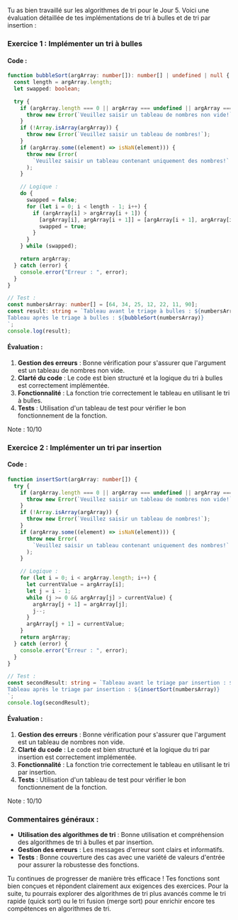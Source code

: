 Tu as bien travaillé sur les algorithmes de tri pour le Jour 5. Voici une évaluation détaillée de tes implémentations de tri à bulles et de tri par insertion :

### Exercice 1 : Implémenter un tri à bulles

#### Code :

```typescript
function bubbleSort(argArray: number[]): number[] | undefined | null {
  const length = argArray.length;
  let swapped: boolean;

  try {
    if (argArray.length === 0 || argArray === undefined || argArray === null) {
      throw new Error(`Veuillez saisir un tableau de nombres non vide!`);
    }
    if (!Array.isArray(argArray)) {
      throw new Error(`Veuillez saisir un tableau de nombres!`);
    }
    if (argArray.some((element) => isNaN(element))) {
      throw new Error(
        `Veuillez saisir un tableau contenant uniquement des nombres!`
      );
    }

    // Logique :
    do {
      swapped = false;
      for (let i = 0; i < length - 1; i++) {
        if (argArray[i] > argArray[i + 1]) {
          [argArray[i], argArray[i + 1]] = [argArray[i + 1], argArray[i]];
          swapped = true;
        }
      }
    } while (swapped);

    return argArray;
  } catch (error) {
    console.error("Erreur : ", error);
  }
}

// Test :
const numbersArray: number[] = [64, 34, 25, 12, 22, 11, 90];
const result: string = `Tableau avant le triage à bulles : ${numbersArray}
Tableau après le triage à bulles : ${bubbleSort(numbersArray)}
`;
console.log(result);
```

#### Évaluation :

1. **Gestion des erreurs** : Bonne vérification pour s'assurer que l'argument est un tableau de nombres non vide.
2. **Clarté du code** : Le code est bien structuré et la logique du tri à bulles est correctement implémentée.
3. **Fonctionnalité** : La fonction trie correctement le tableau en utilisant le tri à bulles.
4. **Tests** : Utilisation d'un tableau de test pour vérifier le bon fonctionnement de la fonction.

Note : 10/10

### Exercice 2 : Implémenter un tri par insertion

#### Code :

```typescript
function insertSort(argArray: number[]) {
  try {
    if (argArray.length === 0 || argArray === undefined || argArray === null) {
      throw new Error(`Veuillez saisir un tableau de nombres non vide!`);
    }
    if (!Array.isArray(argArray)) {
      throw new Error(`Veuillez saisir un tableau de nombres!`);
    }
    if (argArray.some((element) => isNaN(element))) {
      throw new Error(
        `Veuillez saisir un tableau contenant uniquement des nombres!`
      );
    }

    // Logique :
    for (let i = 0; i < argArray.length; i++) {
      let currentValue = argArray[i];
      let j = i - 1;
      while (j >= 0 && argArray[j] > currentValue) {
        argArray[j + 1] = argArray[j];
        j--;
      }
      argArray[j + 1] = currentValue;
    }
    return argArray;
  } catch (error) {
    console.error("Erreur : ", error);
  }
}

// Test :
const secondResult: string = `Tableau avant le triage par insertion : ${numbersArray}
Tableau après le triage par insertion : ${insertSort(numbersArray)}
`;
console.log(secondResult);
```

#### Évaluation :

1. **Gestion des erreurs** : Bonne vérification pour s'assurer que l'argument est un tableau de nombres non vide.
2. **Clarté du code** : Le code est bien structuré et la logique du tri par insertion est correctement implémentée.
3. **Fonctionnalité** : La fonction trie correctement le tableau en utilisant le tri par insertion.
4. **Tests** : Utilisation d'un tableau de test pour vérifier le bon fonctionnement de la fonction.

Note : 10/10

### Commentaires généraux :

- **Utilisation des algorithmes de tri** : Bonne utilisation et compréhension des algorithmes de tri à bulles et par insertion.
- **Gestion des erreurs** : Les messages d'erreur sont clairs et informatifs.
- **Tests** : Bonne couverture des cas avec une variété de valeurs d'entrée pour assurer la robustesse des fonctions.

Tu continues de progresser de manière très efficace ! Tes fonctions sont bien conçues et répondent clairement aux exigences des exercices. Pour la suite, tu pourrais explorer des algorithmes de tri plus avancés comme le tri rapide (quick sort) ou le tri fusion (merge sort) pour enrichir encore tes compétences en algorithmes de tri.
